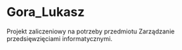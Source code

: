 # Gora_Lukasz
Projekt zaliczeniowy na potrzeby przedmiotu Zarządzanie przedsięwzięciami informatycznymi.
